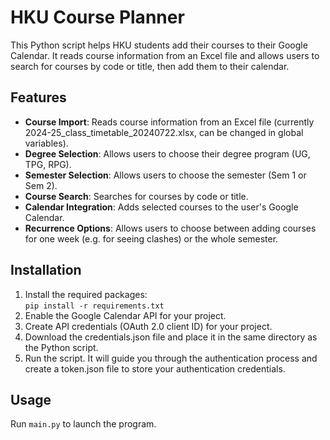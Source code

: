# HKU Course Planner
This Python script helps HKU students add their courses to their Google Calendar. It reads course information from an Excel file and allows users to search for courses by code or title, then add them to their calendar.
## Features
- **Course Import**: Reads course information from an Excel file (currently 2024-25_class_timetable_20240722.xlsx, can be changed in global variables).
- **Degree Selection**: Allows users to choose their degree program (UG, TPG, RPG).
- **Semester Selection**: Allows users to choose the semester (Sem 1 or Sem 2).
- **Course Search**: Searches for courses by code or title.
- **Calendar Integration**: Adds selected courses to the user's Google Calendar.
- **Recurrence Options**: Allows users to choose between adding courses for one week (e.g. for seeing clashes) or the whole semester.
## Installation
1. Install the required packages:<br>
`pip install -r requirements.txt`
2. Enable the Google Calendar API for your project.
3. Create API credentials (OAuth 2.0 client ID) for your project.
4. Download the credentials.json file and place it in the same directory as the Python script.
5. Run the script. It will guide you through the authentication process and create a token.json file to store your authentication credentials.
## Usage
Run `main.py` to launch the program.

